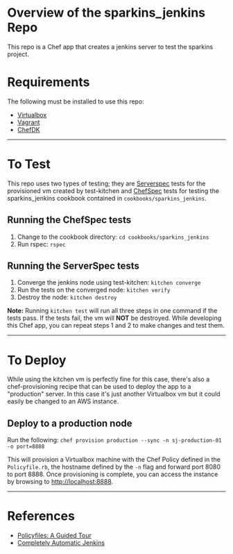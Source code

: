 # Overview of the sparkins_jenkins Repo

This repo is a Chef app that creates a jenkins server to test the sparkins project.

# Requirements
The following must be installed to use this repo:

- [Virtualbox](https://www.virtualbox.org/wiki/Downloads)
- [Vagrant](https://www.vagrantup.com/downloads.html)
- [ChefDK](https://downloads.chef.io/chef-dk/)

----

# To Test
This repo uses two types of testing; they are [Serverspec](http://serverspec.org) tests for the provisioned vm created by test-kitchen and [ChefSpec](https://github.com/sethvargo/chefspec) tests for testing the sparkins_jenkins cookbook contained in `cookbooks/sparkins_jenkins`.

## Running the ChefSpec tests
1. Change to the cookbook directory: ```cd cookbooks/sparkins_jenkins```
2. Run rspec: ```rspec```

## Running the ServerSpec tests
1. Converge the jenkins node using test-kitchen: ```kitchen converge```
2. Run the tests on the converged node: ```kitchen verify```
3. Destroy the node: ```kitchen destroy```

**Note:** Running ```kitchen test``` will run all three steps in one command if the tests pass. If the tests fail, the vm will **NOT** be destroyed. While developing this Chef app, you can repeat steps 1 and 2 to make changes and test them.

----

# To Deploy
While using the kitchen vm is perfectly fine for this case, there's also a chef-provisioning recipe that can be used to deploy the app to a "production" server. In this case it's just another Virtualbox vm but it could easily be changed to an AWS instance.

## Deploy to a production node
Run the following: ```chef provision production --sync -n sj-production-01 -o port=8888```

This will provision a Virtualbox machine with the Chef Policy defined in the `Policyfile.rb`, the hostname defined by the `-n` flag and forward port 8080 to port 8888. Once provisioning is complete, you can access the instance by browsing to [http://localhost:8888](http://localhost:8888). 

----

# References
- [Policyfiles: A Guided Tour](https://www.chef.io/blog/2015/08/18/policyfiles-a-guided-tour/)
- [Completely Automatic Jenkins](https://www.cloudbees.com/sites/default/files/completelyautomaticjenkins.pdf)